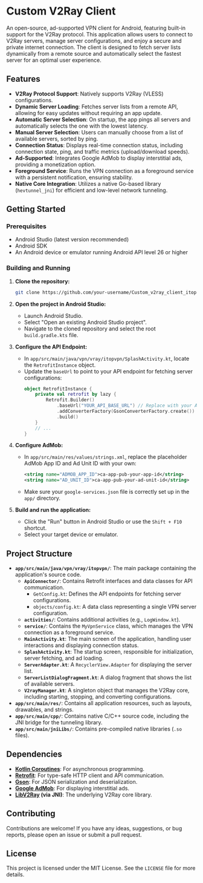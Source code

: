 # Custom V2Ray Client

An open-source, ad-supported VPN client for Android, featuring built-in support for the V2Ray protocol. This application allows users to connect to V2Ray servers, manage server configurations, and enjoy a secure and private internet connection. The client is designed to fetch server lists dynamically from a remote source and automatically select the fastest server for an optimal user experience.

## Features

- **V2Ray Protocol Support**: Natively supports V2Ray (VLESS) configurations.
- **Dynamic Server Loading**: Fetches server lists from a remote API, allowing for easy updates without requiring an app update.
- **Automatic Server Selection**: On startup, the app pings all servers and automatically selects the one with the lowest latency.
- **Manual Server Selection**: Users can manually choose from a list of available servers, sorted by ping.
- **Connection Status**: Displays real-time connection status, including connection state, ping, and traffic metrics (upload/download speeds).
- **Ad-Supported**: Integrates Google AdMob to display interstitial ads, providing a monetization option.
- **Foreground Service**: Runs the VPN connection as a foreground service with a persistent notification, ensuring stability.
- **Native Core Integration**: Utilizes a native Go-based library (`hevtunnel_jni`) for efficient and low-level network tunneling.

## Getting Started

### Prerequisites

- Android Studio (latest version recommended)
- Android SDK
- An Android device or emulator running Android API level 26 or higher

### Building and Running

1. **Clone the repository:**
   ```bash
   git clone https://github.com/your-username/Custom_v2ray_client_itopvpn.git
   ```

2. **Open the project in Android Studio:**
   - Launch Android Studio.
   - Select "Open an existing Android Studio project".
   - Navigate to the cloned repository and select the root `build.gradle.kts` file.

3. **Configure the API Endpoint:**
   - In `app/src/main/java/vpn/vray/itopvpn/SplashActivity.kt`, locate the `RetrofitInstance` object.
   - Update the `baseUrl` to point to your API endpoint for fetching server configurations:
     ```kotlin
     object RetrofitInstance {
         private val retrofit by lazy {
             Retrofit.Builder()
                 .baseUrl("YOUR_API_BASE_URL") // Replace with your API URL
                 .addConverterFactory(GsonConverterFactory.create())
                 .build()
         }
         // ...
     }
     ```

4. **Configure AdMob:**
   - In `app/src/main/res/values/strings.xml`, replace the placeholder AdMob App ID and Ad Unit ID with your own:
     ```xml
     <string name="ADMOB_APP_ID">ca-app-pub-your-app-id</string>
     <string name="AD_UNIT_ID">ca-app-pub-your-ad-unit-id</string>
     ```
   - Make sure your `google-services.json` file is correctly set up in the `app/` directory.

5. **Build and run the application:**
   - Click the "Run" button in Android Studio or use the `Shift + F10` shortcut.
   - Select your target device or emulator.

## Project Structure

- **`app/src/main/java/vpn/vray/itopvpn/`**: The main package containing the application's source code.
  - **`ApiConnector/`**: Contains Retrofit interfaces and data classes for API communication.
    - `GetConfig.kt`: Defines the API endpoints for fetching server configurations.
    - `objects/config.kt`: A data class representing a single VPN server configuration.
  - **`activities/`**: Contains additional activities (e.g., `LogWindow.kt`).
  - **`service/`**: Contains the `MyVpnService` class, which manages the VPN connection as a foreground service.
  - **`MainActivity.kt`**: The main screen of the application, handling user interactions and displaying connection status.
  - **`SplashActivity.kt`**: The startup screen, responsible for initialization, server fetching, and ad loading.
  - **`ServerAdapter.kt`**: A `RecyclerView.Adapter` for displaying the server list.
  - **`ServerListDialogFragment.kt`**: A dialog fragment that shows the list of available servers.
  - **`V2rayManager.kt`**: A singleton object that manages the V2Ray core, including starting, stopping, and converting configurations.
- **`app/src/main/res/`**: Contains all application resources, such as layouts, drawables, and strings.
- **`app/src/main/cpp/`**: Contains native C/C++ source code, including the JNI bridge for the tunneling library.
- **`app/src/main/jniLibs/`**: Contains pre-compiled native libraries (`.so` files).

## Dependencies

- **[Kotlin Coroutines](https://github.com/Kotlin/kotlinx.coroutines)**: For asynchronous programming.
- **[Retrofit](https://square.github.io/retrofit/)**: For type-safe HTTP client and API communication.
- **[Gson](https://github.com/google/gson)**: For JSON serialization and deserialization.
- **[Google AdMob](https://developers.google.com/admob/android/quick-start)**: For displaying interstitial ads.
- **[LibV2Ray](https://github.com/2dust/v2rayN/tree/master/v2rayN/lib) (via JNI)**: The underlying V2Ray core library.

## Contributing

Contributions are welcome! If you have any ideas, suggestions, or bug reports, please open an issue or submit a pull request.

## License

This project is licensed under the MIT License. See the `LICENSE` file for more details.